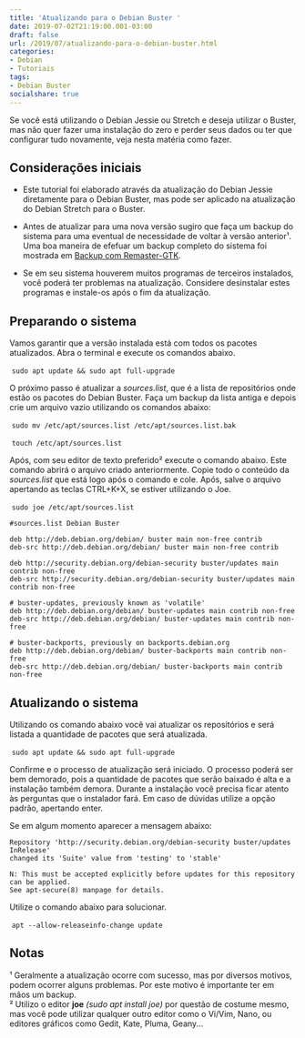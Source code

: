 ```yaml
---
title: 'Atualizando para o Debian Buster '
date: 2019-07-02T21:19:00.001-03:00
draft: false
url: /2019/07/atualizando-para-o-debian-buster.html
categories:
- Debian
- Tutoriais
tags: 
- Debian Buster
socialshare: true
---
```


Se você está utilizando o Debian Jessie ou Stretch e deseja utilizar o Buster, mas não quer fazer uma instalação do zero e perder seus dados ou ter que configurar tudo novamente, veja nesta matéria como fazer.

<!--more-->

## Considerações iniciais

  

*   Este tutorial foi elaborado através da atualização do Debian Jessie diretamente para o Debian Buster, mas pode ser aplicado na atualização do Debian Stretch para o Buster.

*   Antes de atualizar para uma nova versão sugiro que faça um backup do sistema para uma eventual de necessidade de voltar à versão anterior¹. Uma boa maneira de efefuar um backup completo do sistema foi mostrada em [Backup com Remaster-GTK](https://info.wsouza.com.br/2018/07/backup-com-remaster-gtk.html).
*   Se em seu sistema houverem muitos programas de terceiros instalados, você poderá ter problemas na atualização. Considere desinstalar estes programas e instale-os após o fim da atualização.

  

## Preparando o sistema

  
Vamos garantir que a versão instalada está com todos os pacotes atualizados. Abra o terminal e execute os comandos abaixo.  
  

 `sudo apt update && sudo apt full-upgrade`

  
O próximo passo é atualizar a _sources.list_, que é a lista de repositórios onde estão os pacotes do Debian Buster. Faça um backup da lista antiga e depois crie um arquivo vazio utilizando os comandos abaixo:  
  

 `sudo mv /etc/apt/sources.list /etc/apt/sources.list.bak`

  

 `touch /etc/apt/sources.list`

  
Após, com seu editor de texto preferido² execute o comando abaixo. Este comando abrirá o arquivo criado anteriormente. Copie todo o conteúdo da _sources.list_ que está logo após o comando e cole. Após, salve o arquivo apertando as teclas CTRL+K+X, se estiver utilizando o Joe.  
  

 `sudo joe /etc/apt/sources.list`

~~~ 
#sources.list Debian Buster  
  
deb http://deb.debian.org/debian/ buster main non-free contrib  
deb-src http://deb.debian.org/debian/ buster main non-free contrib  
  
deb http://security.debian.org/debian-security buster/updates main contrib non-free  
deb-src http://security.debian.org/debian-security buster/updates main contrib non-free  
  
# buster-updates, previously known as 'volatile'  
deb http://deb.debian.org/debian/ buster-updates main contrib non-free  
deb-src http://deb.debian.org/debian/ buster-updates main contrib non-free  
  
# buster-backports, previously on backports.debian.org  
deb http://deb.debian.org/debian/ buster-backports main contrib non-free  
deb-src http://deb.debian.org/debian/ buster-backports main contrib non-free  
~~~ 

## Atualizando o sistema

  
Utilizando os comando abaixo você vai atualizar os repositórios e será listada a quantidade de pacotes que será atualizada.  
  

 `sudo apt update && sudo apt full-upgrade`

  
Confirme e o processo de atualização será iniciado. O processo poderá ser bem demorado, pois a quantidade de pacotes que serão baixado é alta e a instalação também demora. Durante a instalação você precisa ficar atento às perguntas que o instalador fará. Em caso de dúvidas utilize a opção padrão, apertando enter.  
  
Se em algum momento aparecer a mensagem abaixo:  

~~~  
Repository 'http://security.debian.org/debian-security buster/updates InRelease'   
changed its 'Suite' value from 'testing' to 'stable'  
  
N: This must be accepted explicitly before updates for this repository can be applied.  
See apt-secure(8) manpage for details.  

~~~  
Utilize o comando abaixo para solucionar.  
  

 `apt --allow-releaseinfo-change update`

## Notas

¹ Geralmente a atualização ocorre com sucesso, mas por diversos motivos, podem ocorrer alguns problemas. Por este motivo é importante ter em mãos um backup.  
² Utilizo o editor **joe** _(sudo apt install joe)_ por questão de costume mesmo, mas você pode utilizar qualquer outro editor como o Vi/Vim, Nano, ou editores gráficos como Gedit, Kate, Pluma, Geany...
